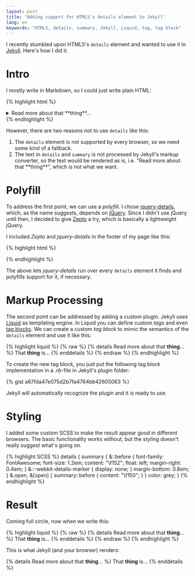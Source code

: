 ```yaml
---
layout: post
title: "Adding support for HTML5's details element to Jekyll"
lang: en
keywords: "HTML5, details, summary, Jekyll, Liquid, tag, tag block"
---
```


I recently stumbled upon HTML5's `details` element and wanted to use it in
[Jekyll](https://jekyllrb.com/). Here's how I did it.

# Intro

I mostly write in Markdown, so I could just write plain HTML:

{% highlight html %}
<details>
  <summary>Read more about that **thing**...</summary>
  That **thing** is...
</details>
{% endhighlight %}

However, there are two reasons not to use `details` like this:

1. The `details` element is not supported by every browser, so we need some
  kind of a fallback.
2. The text in `details` and `summary` is not processed by Jekyll's markup
  converter, so the text would be rendered as is, i.e.
  "Read more about that \*\*thing\*\*", which is not what we want.

# Polyfill

To address the first point, we can use a *polyfill*. I chose
[jquery-details](https://github.com/mathiasbynens/jquery-details), which, as
the name suggests, depends on [jQuery](https://jquery.com/). Since I didn't
use jQuery until then, I decided to give [Zepto](http://zeptojs.com/) a try,
which is basically a lightweight jQuery.

I included *Zepto* and *jquery-details* in the footer of my page like this:

{% highlight html %}
<script src="{{ "/js/zepto.min.js" | prepend: site.baseurl }}"></script>
<script>jQuery = Zepto;</script>
<script src="{{ "/js/jquery.details.min.js" | prepend: site.baseurl }}"></script>
<script>$('details').details();</script>
{% endhighlight %}

The above lets *jquery-details* run over every `details` element it finds
and polyfills support for it, if necessary.

# Markup Processing

The second point can be addressed by adding a custom plugin. Jekyll uses
[Liquid](https://shopify.github.io/liquid/) as templating engine. In Liquid
you can define custom *tags* and even
[tag blocks](https://github.com/Shopify/liquid/wiki/Liquid-for-Programmers#create-your-own-tag-blocks).
We can create a custom *tag block* to mimic the semantics of the `details`
element and use it like this:

{% highlight liquid %}
{% raw %}
{% details Read more about that **thing**... %}
  That **thing** is...
{% enddetails %}
{% endraw %}
{% endhighlight %}

To create the new tag block, you just put the following tag block
implementation in a *.rb*-file in Jekyll's plugin folder:

{% gist a67fda47e075d2b7fa4764bb42605063 %}

Jekyll will automatically recognize the plugin and it is ready to use.


# Styling

I added some custom SCSS to make the result appear good in different
browsers. The basic functionality works without, but the styling doesn't
really suggest what's going on.

{% highlight SCSS %}
details {
    summary {
        &::before {
            font-family: FontAwesome;
            font-size: 1.2em;
            content: "\f152";
            float: left;
            margin-right: 0.4em;
        }
        &::-webkit-details-marker {
            display: none;
        }
        margin-bottom: 0.8em;
    }
    &.open, &[open] {
        summary::before {
            content: "\f150";
        }
    }
    color: grey;
}
{% endhighlight %}

# Result

Coming full circle, now when we write this:

{% highlight liquid %}
{% raw %}
{% details Read more about that **thing**... %}
  That **thing** is...
{% enddetails %}
{% endraw %}
{% endhighlight %}

This is what Jekyll (and your browser) renders:

{% details Read more about that **thing**... %}
  That **thing** is...
{% enddetails %}

